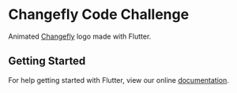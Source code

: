 # Changefly Code Challenge

Animated [Changefly](https://changefly.com) logo made with Flutter.

## Getting Started

For help getting started with Flutter, view our online
[documentation](https://flutter.io/).
